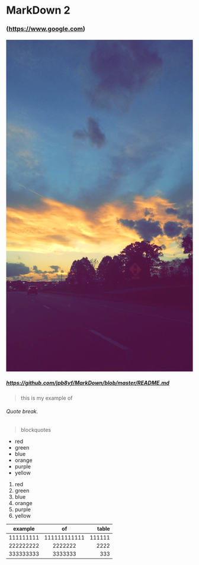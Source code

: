 # MarkDown 2
### (https://www.google.com)

#### ![alt text](https://github.com/jpb8vf/MarkDown/blob/master/IMG_2463.jpg)
##### https://github.com/jpb8vf/MarkDown/blob/master/README.md

>this is my example of

###### Quote break.

>blockquotes

* red
* green
* blue 
* orange
* purple
* yellow

1. red
2. green
3. blue
4. orange
5. purple
6. yellow

| example        | of           | table  |
| -------------- |:------------:| ------:|
| 111111111      | 111111111111 | 111111 |
| 222222222      | 2222222      |   2222 |
| 333333333      | 3333333      |    333 |

